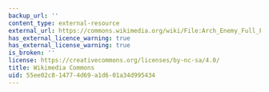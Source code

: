 ```yaml
---
backup_url: ''
content_type: external-resource
external_url: https://commons.wikimedia.org/wiki/File:Arch_Enemy_Full_Force_2019_30.jpg
has_external_licence_warning: true
has_external_license_warning: true
is_broken: ''
license: https://creativecommons.org/licenses/by-nc-sa/4.0/
title: Wikimedia Commons
uid: 55ee02c8-1477-4d69-a1d6-01a34d995434
---
```

